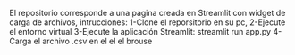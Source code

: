El repositorio corresponde a una pagina creada en Streamlit con widget de carga de archivos, 
intrucciones:
1-Clone el reporsitorio en su pc, 
2-Ejecute el entorno virtual 
3-Ejecute la aplicación Streamlit: streamlit run app.py
4-Carga el archivo .csv en el el el brouse


